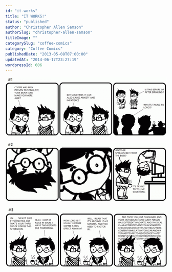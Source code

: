 ```yaml
---
id: "it-works"
title: "IT WORKS!"
status: "published"
author: "Christopher Allen Samson"
authorSlug: "christopher-allen-samson"
titleImage: ""
categorySlug: "coffee-comics"
category: "Coffee Comics"
publishedDate: "2013-05-08T07:00:00"
updatedAt: "2014-06-17T23:27:19"
wordpressId: 606
---
```


![it-works-1](it-works-1-650x240.gif)

![it-works-2](it-works-2-650x239.gif)

![it-works-3](it-works-3-650x243.gif)
